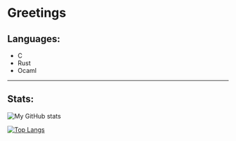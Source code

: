 
# Greetings

## Languages:
- C
- Rust
- Ocaml

***

## Stats:

![My GitHub stats](https://github-readme-stats.vercel.app/api?username=lukasx999&show_icons=true&theme=tokyonight)


[![Top Langs](https://github-readme-stats.vercel.app/api/top-langs/?username=lukasx999&layout=pie&langs_count=15)](https://github.com/anuraghazra/github-readme-stats)
